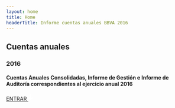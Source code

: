 ```yaml
---
layout: home
title: Home
headerTitle: Informe cuentas anuales BBVA 2016
---
```


## Cuentas anuales
### 2016
#### Cuentas Anuales Consolidadas, Informe de Gestión e Informe de Auditoría correspondientes al ejercicio anual 2016

<div class="home-link">
  <a href="{{site.baseurl}}/informe-de-auditoria/" >
    ENTRAR
    <svg width="13px" height="18px" viewBox="366 311 13 18" version="1.1" xmlns="http://www.w3.org/2000/svg" xmlns:xlink="http://www.w3.org/1999/xlink">
      <path d="M371,323.585786 L371,311 L373,311 L373,323.563691 L376.656854,320 L378.071068,321.414214 L372,327.5 L370.5,326 L370.543447,325.95766 L366,321.414214 L367.414214,320 L371,323.585786 Z" id="Combined-Shape" stroke="none" fill="#FFFFFF" fill-rule="evenodd"></path>
    </svg>
  </a>
</div>
